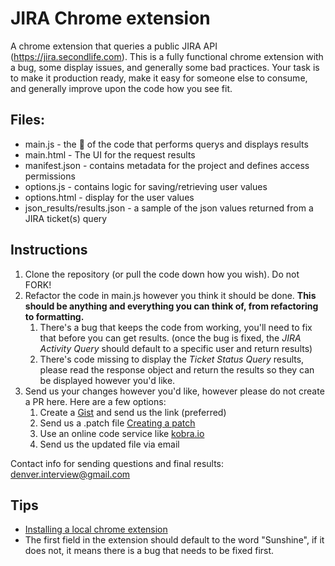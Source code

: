 # JIRA Chrome extension
A chrome extension that queries a public JIRA API (https://jira.secondlife.com).  This is a fully functional chrome extension with a bug, some display issues, and generally some bad practices.  Your task is to make it production ready, make it easy for someone else to consume, and generally improve upon the code how you see fit.

## Files:
* main.js - the :meat_on_bone: of the code that performs querys and displays results
* main.html - The UI for the request results
* manifest.json - contains metadata for the project and defines access permissions
* options.js - contains logic for saving/retrieving user values
* options.html - display for the user values
* json_results/results.json - a sample of the json values returned from a JIRA ticket(s) query

## Instructions
1. Clone the repository (or pull the code down how you wish).  Do not FORK! 
2. Refactor the code in main.js however you think it should be done. **This should be anything and everything you can think of, from refactoring to formatting.**  
   1. There's a bug that keeps the code from working, you'll need to fix that before you can get results. (once the bug is fixed, the *JIRA Activity Query* should default to a specific user and return results) 
   2. There's code missing to display the *Ticket Status Query* results, please read the response object and return the results so they can be displayed however you'd like.
3. Send us your changes however you'd like, however please do not create a PR here.  Here are a few options:
   1. Create a [Gist](https://gist.github.com/) and send us the link (preferred)
   2. Send us a .patch file [Creating a patch](https://stackoverflow.com/questions/5159185/create-a-git-patch-from-the-changes-in-the-current-working-directory)
   3. Use an online code service like [kobra.io](https://kobra.io/#/)
   4. Send us the updated file via email
  
Contact info for sending questions and final results:  denver.interview@gmail.com

## Tips
* [Installing a local chrome extension](https://developer.chrome.com/extensions/getstarted#unpacked)
* The first field in the extension should default to the word "Sunshine", if it does not, it means there is a bug that needs to be fixed first.